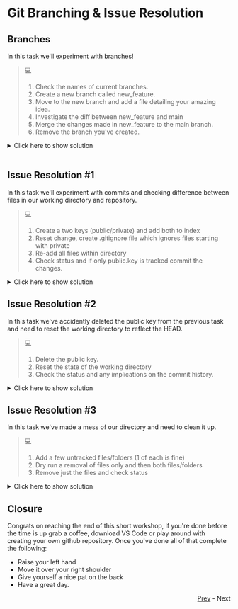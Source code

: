 # Git Branching & Issue Resolution

## Branches

In this task we'll experiment with branches!

> :computer:
>
> 1. Check the names of current branches.
> 2. Create a new branch called new_feature.
> 3. Move to the new branch and add a file detailing your amazing idea.
> 4. Investigate the diff between new_feature and main
> 5. Merge the changes made in new_feature to the main branch.
> 6. Remove the branch you've created.
>

<details>
  <summary>Click here to show solution</summary>
  
  ```console
1.

  git branch

2.

  git branch new_feature

3.

  move branches: git checkout new_feature
  add a file: touch feature.txt
  # add some content to file, an example used below
  echo "This project removes posts around ChatGPT from LinkedIn!"
  git add .
  git commit -am "My amazing feature"

4.

  move branches: git checkout main
  check diff: git diff new_feature

5.
  git checkout main
  git merge new_feature

6.
  git branch -d new_feature

  ```

</details>
<br>

## Issue Resolution #1

In this task we'll experiment with commits and checking difference between files in our working directory and repository.

> :computer:
>
> 1. Create a two keys (public/private) and add both to index
> 2. Reset change, create .gitignore file which ignores files starting with private
> 3. Re-add all files within directory
> 4. Check status and if only public.key is tracked commit the changes.

<details>
  <summary>Click here to show solution</summary>
  
  ```console
1.

  touch public.key private.key
  git add .
2.

  git reset HEAD
  echo ’private.key’ >> .gitignore

3. 
  git add .

4.

  git status
  git commit –m “Adding the public key”

  ```

</details>

## Issue Resolution #2

In this task we've accidently deleted the public key from the previous task and need to reset the working directory to reflect the HEAD.

> :computer:
>
> 1. Delete the public key.
> 2. Reset the state of the working directory
> 3. Check the status and any implications on the commit history.
>

<details>
  <summary>Click here to show solution</summary>
  
  ```console
1.

  rm public.key

2.

  git reset --hard HEAD
  ```

</details>

## Issue Resolution #3

In this task we've made a mess of our directory and need to clean it up.

> :computer:
>
> 1. Add a few untracked files/folders (1 of each is fine)
> 2. Dry run a removal of files only and then both files/folders
> 3. Remove just the files and check status
>

<details>
  <summary>Click here to show solution</summary>
  
  ```console
1.

  touch 1.txt 2.txt
  mkdir 1f

2.

  git clean -n
  git clean -dn

3. 
  git clean -f
  git status

  ```

</details>

## Closure

Congrats on reaching the end of this short workshop, if you're done before the time is up grab a coffee, download VS Code or play around with creating your own github repository. Once you've done all of that complete the following:

* Raise your left hand
* Move it over your right shoulder
* Give yourself a nice pat on the back
* Have a great day.


<div align="right">

   [Prev](git_one_tasks.md) - Next
</div>
